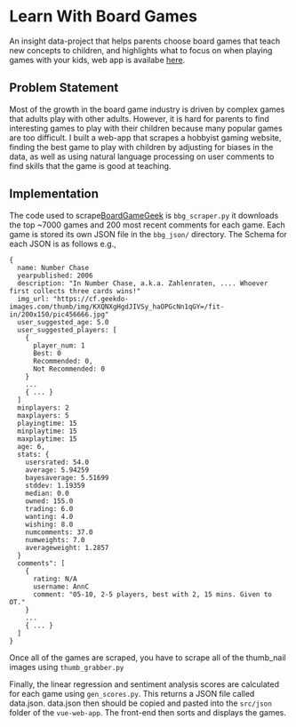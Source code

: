 # Learn With Board Games
An insight data-project that helps parents choose board games that teach new concepts to children, and highlights what to focus on when playing games with your kids, web app is availabe [here](https://pcrumley.github.io).

## Problem Statement

Most of the growth in the board game industry is driven by complex games that adults play with other adults. However, it is hard for parents to find interesting games to play with their children because many popular games are too difficult. I built a web-app that scrapes a hobbyist gaming website, finding the best game to play with children by adjusting for biases in the data, as well as using natural language processing on user comments to find skills that the game is good at teaching.

## Implementation

The code used to scrape[BoardGameGeek](https://www.boardgamegeek.com/) is `bbg_scraper.py` it downloads the top ~7000 games and 200 most recent comments for each game. Each game is stored its own  JSON file in the `bbg_json/` directory. The Schema for each JSON is as follows e.g.,
```
{
  name: Number Chase
  yearpublished: 2006 
  description: "In Number Chase, a.k.a. Zahlenraten, .... Whoever first collects three cards wins!" 
  img_url: "https://cf.geekdo-images.com/thumb/img/KXQNXgHgdJIVSy_haOPGcNn1qGY=/fit-in/200x150/pic456666.jpg"
  user_suggested_age: 5.0 
  user_suggested_players: [
    {
      player_num: 1
      Best: 0 
      Recommended: 0, 
      Not Recommended: 0
    } 
    ...
    { ... }
  ] 
  minplayers: 2 
  maxplayers: 5
  playingtime: 15
  minplaytime: 15 
  maxplaytime: 15 
  age: 6, 
  stats: {
    usersrated: 54.0
    average: 5.94259 
    bayesaverage: 5.51699 
    stddev: 1.19359 
    median: 0.0 
    owned: 155.0
    trading: 6.0
    wanting: 4.0
    wishing: 8.0 
    numcomments: 37.0
    numweights: 7.0
    averageweight: 1.2857
  } 
  comments": [
    {
      rating: N/A 
      username: AnnC
      comment: "05-10, 2-5 players, best with 2, 15 mins. Given to OT."
    }
    ...
    { ... }
  ]
}
```
Once all of the games are scraped, you have to scrape all of the thumb_nail images using `thumb_grabber.py`

Finally, the linear regression and sentiment analysis scores are calculated for each game using `gen_scores.py`. This returns a JSON file called data.json. data.json then should be copied and pasted into the `src/json` folder of the `vue-web-app`. The front-end then sorts and displays the games.
